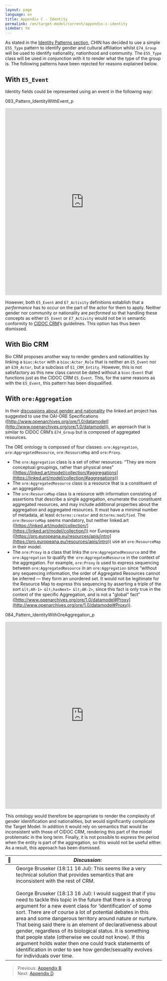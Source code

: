 ```yaml
---
layout: page
language: en
title: Appendix C - Identity 
permalink: /en/target-model/current/appendix-c-identity
sidebar: tm
---
```

<!-- [Back to the Table of Contents](/collections-model/en/target-model/current/information#table-of-contents)
 -->


As stated in the [Identity Patterns section](/collections-model/en/target-model/current/identification#identity-patterns), CHIN has decided to use a simple `E55_Type` pattern to identify gender and cultural affiliation whilst `E74_Group` will be used to identify nationality, nationhood and community. The `E55_Type` class will be used in conjunction with it to render what the type of the group is. The following patterns have been rejected for reasons explained below. 


## With `E5_Event`

Identity fields could be represented using an event in the following way: 

<a name="083_Pattern_IdentityWithEvent_p"></a>083_Pattern_IdentityWithEvent_p
<iframe frameborder="0" style="width:100%;height:600px;" src="https://viewer.diagrams.net/?target=blank&highlight=0000ff&edit=_blank&layers=1&nav=1&title=083_Pattern_IdentityWithEvent_p.drawio#Uhttps%3A%2F%2Fdrive.google.com%2Fuc%3Fid%3D1R18JnHXoI0G35ttgQvtt0annpSKRAm4V%26export%3Ddownload"></iframe>

However, both `E5_Event` and `E7_Activity` definitions establish that a *performance* has to occur on the part of the actor for them to apply. Neither gender nor community or nationality are *performed* so that handling these concepts as either `E5_Event` or `E7_Activity` would not be in semantic conformity to [CIDOC CRM](http://www.cidoc-crm.org/Entity/e7-activity/version-6.2.2)’s guidelines. This option has thus been dismissed.


## With Bio CRM

Bio CRM proposes another way to render genders and nationalities by linking a `bioc:Actor` with a `bioc:Actor_Role` that is neither an `E5_Event` nor an `E39_Actor`, but a subclass of `E1_CRM_Entity`. However, this is not satisfactory as this new class cannot be dated without a `bioc:Event` that functions just as the CIDOC CRM `E5_Event`. This, for the same reasons as with the `E5_Event`, this pattern has been disqualified. 


## With `ore:Aggregation`

In their [discussions about gender and nationality](https://github.com/linked-art/linked.art/issues/152) the linked.art project has suggested to use the OAI-ORE Specifications ([http://www.openarchives.org/ore/1.0/datamodel](http://www.openarchives.org/ore/1.0/datamodel)), an approach that is similar to CIDOC CRM’s `E74_Group` but is composed of aggregated resources.

The ORE ontology is composed of four classes: `ore:Aggregation`, `ore:AggregatedResource`, `ore:ResourceMap` and `ore:Proxy`.

*   The `ore:Aggregation` class is a set of other resources. “They are more conceptual groupings, rather than physical ones” ([https://linked.art/model/collection/#aggregations](https://linked.art/model/collection/#aggregations)) 
*   The `ore:AggregatedResource` class is a resource that is a constituent of an aggregation
*   The `ore:ResourceMap` class is a resource with information consisting of assertions that describe a single aggregation, enumerate the constituent aggregated resources, and may include additional properties about the aggregation and aggregated resources. It must have a minimal number of metadata, at least `dcterms:creator` and `dcterms:modified`. The` ore:ResourceMap` seems mandatory, but neither linked.art ([https://linked.art/model/collection/](https://linked.art/model/collection/)) nor Europeana ([https://pro.europeana.eu/resources/apis/intro](https://pro.europeana.eu/resources/apis/intro)) use an `ore:ResourceMap` in their model.
*   The `ore:Proxy` is a class that links the `ore:AggregatedResource` and the `ore:Aggregation` to qualify the` ore:AggregatedResource` in the context of the aggregation. For example, `ore:Proxy` is used to express sequencing between `ore:AggregatedResource` in an `ore:Aggregation` since “without any sequencing information, the order of Aggregated Resources cannot be inferred — they form an unordered set. It would not be legitimate for the Resource Map to express this sequencing by asserting a triple of the sort `&lt;AR-1> &lt;hasNext> &lt;AR-2>`, since this fact is only true in the context of the specific Aggregation, and is not a "global" fact” ([http://www.openarchives.org/ore/1.0/datamodel#Proxy](http://www.openarchives.org/ore/1.0/datamodel#Proxy)).

<a name="084_Pattern_IdentityWithOreAggregation_p"></a>084_Pattern_IdentityWithOreAggregation_p
<iframe frameborder="0" style="width:100%;height:600px;" src="https://viewer.diagrams.net/?target=blank&highlight=0000ff&edit=_blank&layers=1&nav=1&title=084_Pattern_IdentityWithOreAggregation_p.drawio#Uhttps%3A%2F%2Fdrive.google.com%2Fuc%3Fid%3D1HSk1qe1t9UEI5sy1fCq2BPvZUHuOJUa4%26export%3Ddownload"></iframe>

This ontology would therefore be appropriate to render the complexity of gender identification and nationalities, but would significantly complicate the Target Model. In addition it would rely on semantics that would be inconsistent with those of CIDOC CRM, rendering this part of the model problematic in the long term. Finally, it is not possible to express the period when the entity is part of the aggregation, so this would not be useful either. As a result, this approach has been dismissed. 


| 💬 | *Discussion:* |
| --- | --- |
|| George Bruseker (18:11 16 Jul): This seems like a very technical solution that provides semantics that are inconsistent with the rest of CRM. <br/><br/> George Bruseker (18:13 16 Jul): I would suggest that if you need to tackle this topic in the future that there is a strong argument for a new event class for ‘identification’ of some sort. There are of course a lot of potential debates in this area and some dangerous territory around nature or nurture. That being said there is an element of declarativeness about gender, regardless of its biological status. It is something that people state (otherwise we could not know). If this argument holds water then one could track statements of identification in order to see how gender/sexuality evolves for individuals over time. |


> Previous: [Appendix B](/collections-model/en/target-model/current/appendix-b-appellations)<br>Next: [Appendix D](/collections-model/en/target-model/current/appendix-d-relationships)
